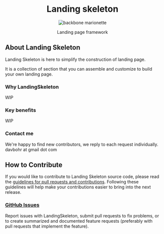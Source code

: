 <h1 align="center">Landing skeleton</h1>
<p align="center">
  <img title="backbone marionette" src='marionette-logo.png' />
</p>
<p align="center">Landing page framework</p>


## About Landing Skeleton

Landing Skeleton is here to simplify the construction of landing page.

It is a collection of section that you can assemble and customize to build your own landing page.

### Why LandingSkeleton

WIP

### Key benefits

WIP

### Contact me

We're happy to find new contributors, we reply to each request individually. davbohr at gmail dot com

## How to Contribute

If you would like to contribute to Landing Skeleton source code, please read
the [guidelines for pull requests and contributions](https://help.github.com/articles/using-pull-requests/).
Following these guidelines will help make your contributions easier to
bring into the next release.

### [GitHub Issues](//github.com/davidb583/landing-skeleton/issues)

Report issues with LandingSkeleton, submit pull requests to fix problems, or to
create summarized and documented feature requests (preferably with pull
requests that implement the feature).
